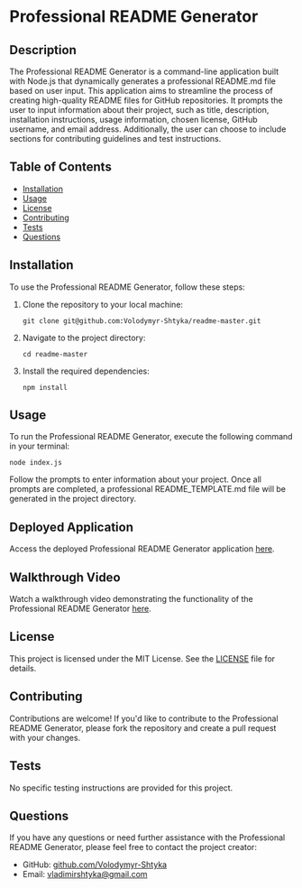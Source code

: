 # Professional README Generator

## Description

The Professional README Generator is a command-line application built with Node.js that dynamically generates a
professional README.md file based on user input. This application aims to streamline the process of creating
high-quality README files for GitHub repositories. It prompts the user to input information about their project, such as
title, description, installation instructions, usage information, chosen license, GitHub username, and email address.
Additionally, the user can choose to include sections for contributing guidelines and test instructions.

## Table of Contents

- [Installation](#installation)
- [Usage](#usage)
- [License](#license)
- [Contributing](#contributing)
- [Tests](#tests)
- [Questions](#questions)

## Installation

To use the Professional README Generator, follow these steps:

1. Clone the repository to your local machine:
    ```
    git clone git@github.com:Volodymyr-Shtyka/readme-master.git
    ```

2. Navigate to the project directory:
    ```
    cd readme-master
    ```

3. Install the required dependencies:
    ```
    npm install
    ```

## Usage

To run the Professional README Generator, execute the following command in your terminal:

```
node index.js
```

Follow the prompts to enter information about your project. Once all prompts are completed, a professional
README_TEMPLATE.md file will be generated in the project directory.

## Deployed Application

Access the deployed Professional README Generator application [here](https://volodymyr-shtyka.github.io/readme-master/).

## Walkthrough Video

Watch a walkthrough video demonstrating the functionality of the Professional README
Generator [here](https://app.screencastify.com/v3/watch/EoexBPo3k6Uy2OQ25bXy).

## License

This project is licensed under the MIT License. See the [LICENSE](LICENSE) file for details.

## Contributing

Contributions are welcome! If you'd like to contribute to the Professional README Generator, please fork the repository
and create a pull request with your changes.

## Tests

No specific testing instructions are provided for this project.

## Questions

If you have any questions or need further assistance with the Professional README Generator, please feel free to contact
the project creator:

- GitHub: [github.com/Volodymyr-Shtyka](https://github.com/Volodymyr-Shtyka)
- Email: vladimirshtyka@gmail.com